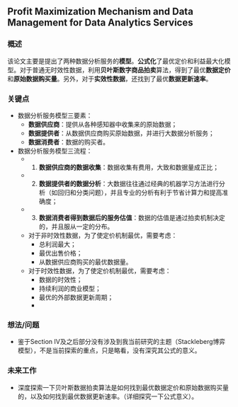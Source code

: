## Profit Maximization Mechanism and Data Management for Data Analytics Services


### 概述

该论文主要是提出了两种数据分析服务的**模型**。**公式化**了最优定价和利益最大化模型。对于普通无时效性数据，利用**贝叶斯数字商品拍卖**算法，得到了最优**数据定价**和**原始数据购买量**。另外，对于**实效性数据**，还找到了最优**数据更新速率**。


### 关键点

- 数据分析服务模型三要素：
	- **数据供应商**：提供从各种感知器中收集来的原始数据；
	- **数据提供者**：从数据供应商购买原始数据，并进行大数据分析服务；
	- **数据消费者**：数据的购买者。
- 数据分析服务模型三流程：
	- 1. **数据供应商的数据收集**：数据收集有费用，大致和数据量成正比；
	- 2. **数据提供者的数据分析**：大数据往往通过经典的机器学习方法进行分析（如回归和分类问题），并且专业的分析有利于节省计算力和提高准确度；
	- 3. **数据消费者得到数据后的服务估值**：数据的估值是通过拍卖机制决定的，并且服从一定的分布。
	- 对于非时效性数据，为了使定价机制最优，需要考虑：
		- 总利润最大；
		- 最优出售价格；
		- 从数据供应商购买的最优数据量。
	- 对于时效性数据，为了使定价机制最优，需要考虑：
		- 数据的时效性；
		- 持续利润的商业模型；
		- 最优的外部数据更新周期；
		-  


### 想法/问题

- 鉴于Section IV及之后部分没有涉及到我当前研究的主题（Stackleberg博弈模型），不是当前探索的重点，只是略看，没有深究其公式的意义。


### 未来工作

- 深度探索一下贝叶斯数据拍卖算法是如何找到最优数据定价和原始数据购买量的，以及如何找到最优数据更新速率。（详细探究一下公式意义）。
   






